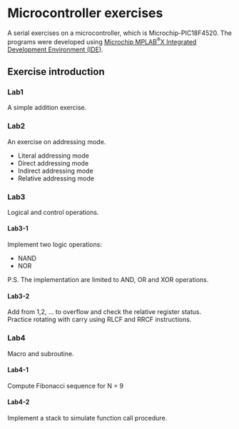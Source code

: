 # Microcontroller exercises
A serial exercises on a microcontroller, which is Microchip-PIC18F4520. The programs were developed using [Microchip MPLAB<sup>&reg;</sup>X Integrated Development Environment (IDE)](https://www.microchip.com/mplab/mplab-x-ide).
## Exercise introduction
### Lab1
A simple addition exercise.
### Lab2
An exercise on addressing mode.
- Literal addressing mode
- Direct addressing mode
- Indirect addressing mode
- Relative addressing mode
### Lab3 
Logical and control operations.
#### Lab3-1
Implement two logic operations: 
- NAND
- NOR  

P.S. The implementation are limited to AND, OR and XOR operations. 
#### Lab3-2
Add from 1,2, ... to overflow and check the relative register status.  
Practice rotating with carry using RLCF and RRCF instructions.
### Lab4
Macro and subroutine.
#### Lab4-1
Compute Fibonacci sequence for N = 9
#### Lab4-2
Implement a stack to simulate function call procedure.